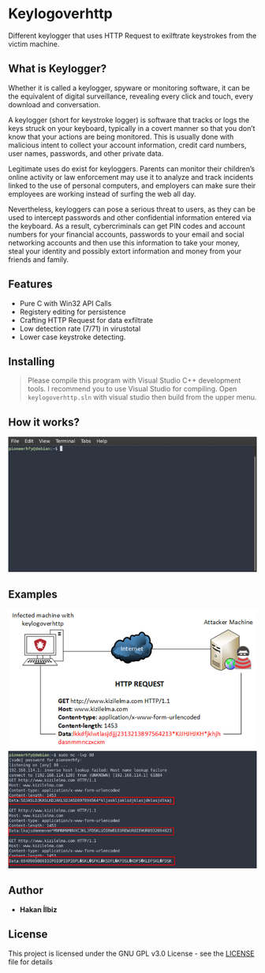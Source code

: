 # Keylogoverhttp
Different keylogger that uses HTTP Request to exilftrate keystrokes from the victim machine.

## What is Keylogger?
Whether it is called a keylogger, spyware or monitoring software, it can be the equivalent of digital surveillance, revealing every click and touch, every download and conversation.

A keylogger (short for keystroke logger) is software that tracks or logs the keys struck on your keyboard, typically in a covert manner so that you don’t know that your actions are being monitored. This is usually done with malicious intent to collect your account information, credit card numbers, user names, passwords, and other private data.

Legitimate uses do exist for keyloggers. Parents can monitor their children’s online activity or law enforcement may use it to analyze and track incidents linked to the use of personal computers, and employers can make sure their employees are working instead of surfing the web all day.

Nevertheless, keyloggers can pose a serious threat to users, as they can be used to intercept passwords and other confidential information entered via the keyboard. As a result, cybercriminals can get PIN codes and account numbers for your financial accounts, passwords to your email and social networking accounts and then use this information to take your money, steal your identity and possibly extort information and money from your friends and family.

## Features

- Pure C with Win32 API Calls
- Registery editing for persistence
- Crafting HTTP Request for data exfiltrate
- Low detection rate (7/71) in virustotal
- Lower case keystroke detecting.

## Installing

> Please compile this program with Visual Studio C++ development tools. I recommend you to use Visual Studio for compiling. Open `keylogoverhttp.sln` with visual studio then build from the upper menu.

## How it works?

![](./keylogoverhttp.gif "keylogoverhttp")

## Examples

![](./keylogoverhttp-image.png "keylogoverhttp")
![](./keylogoverhttp-image-2.png "keylogoverhttp")

## Author
* **Hakan İlbiz**

## License

This project is licensed under the GNU GPL v3.0 License - see the [LICENSE](./LICENSE) file for details



